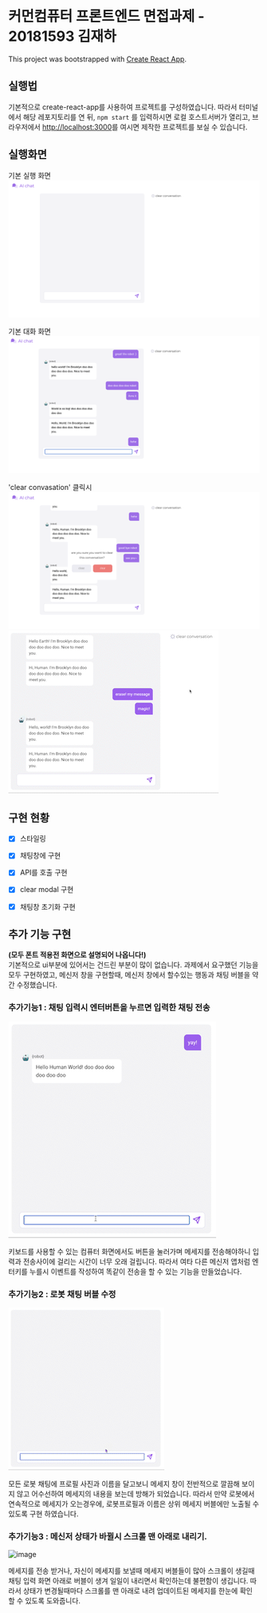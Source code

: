 # 커먼컴퓨터 프론트엔드 면접과제 - 20181593 김재하

This project was bootstrapped with [Create React App](https://github.com/facebook/create-react-app).

## 실행법

기본적으로 create-react-app를 사용하여 프로젝트를 구성하였습니다. 따라서
터미널에서 해당 레포지토리를 연 뒤, `npm start` 를 입력하시면 로컬 호스트서버가 열리고, 브라우저에서 [http://localhost:3000](http://localhost:3000)를 여시면 제작한 프로젝트를 보실 수 있습니다.

## 실행화면
기본 실행 화면
 ![image](./readme_files/basic_screen.png)

기본 대화 화면
 ![image](./readme_files/basic_conversation.png)

'clear convasation' 클릭시
 ![image](./readme_files/modal_screen.png)
 ![image](./readme_files/clear_conversation.gif)
 
 
## 구현 현황

* [x] 스타일링
* [x] 채팅창에 구현
* [x] API를 호출 구현
* [x] clear modal 구현
* [x] 채팅창 초기화 구현


## 추가 기능 구현
**(모두 폰트 적용전 화면으로 설명되어 나옵니다!)**    
기본적으로 ui부분에 있어서는 건드린 부분이 많이 없습니다. 과제에서 요구했던 기능을 모두 구현하였고, 메신저 창을 구현할때, 메신저 창에서 할수있는 행동과 채팅 버블을 약간 수정했습니다.

### 추가기능1 : 채팅 입력시 엔터버튼을 누르면 입력한 채팅 전송

 ![image](./readme_files/enter_key.gif)

키보드를 사용할 수 있는 컴퓨터 화면에서도 버튼을 눌러가며 메세지를 전송해야하니 입력과 전송사이에 걸리는 시간이 너무 오래 걸립니다. 따라서 여타 다른 메신저 앱처럼 엔터키를 누를시 이벤트를 작성하여 똑같이 전송을 할 수 있는 기능을 만들었습니다.
 

### 추가기능2 : 로봇 채팅 버블 수정

 ![image](./readme_files/robot_bubble.gif)

 모든 로봇 채팅에 프로필 사진과 이름을 달고보니 메세지 창이 전반적으로 깔끔해 보이지 않고 어수선하여 메세지의 내용을 보는데 방해가 되었습니다. 따라서 만약 로봇에서 연속적으로 메세지가 오는경우에, 로봇프로필과 이름은 상위 메세지 버블에만 노출될 수 있도록 구현 하였습니다.

### 추가기능3 : 메신저 상태가 바뀔시 스크롤 맨 아래로 내리기.

 ![image](./readme_files/scroll_down.gif)

 메세지를 전송 받거나, 자신이 메세지를 보낼때 메세지 버블들이 많아 스크롤이 생길때 채팅 입력 화면 아래로 버블이 생겨 일일이 내리면서 확인하는데 불편함이 생깁니다. 따라서 상태가 변경될때마다 스크롤를 맨 아래로 내려 업데이트된 메세지를 한눈에 확인 할 수 있도록 도와줍니다.
